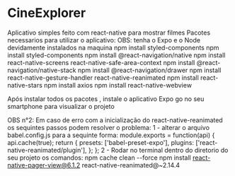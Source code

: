 # CineExplorer
Aplicativo simples feito com react-native para mostrar filmes 
Pacotes necessarios para utilizar o aplicativo:
OBS: tenha o Expo e o Node devidamente instalados na maquina 
npm install styled-components
npm install styled-components
npm install @react-navigation/native
npm install react-native-screens react-native-safe-area-context
npm install @react-navigation/native-stack
npm install @react-navigation/drawer
npm install react-native-gesture-handler react-native-reanimated
npm install react-native-stars
npm install axios
npm install react-native-webview

Após instalar todos os pacotes , instale o aplicativo Expo go no seu smartphone para visualizar o projeto

OBS n°2: Em caso de erro com a inicialização do react-native-reanimated os sequintes passos podem resolver o problema:
1 - alterar o arquivo babel.config.js para a sequinte forma:
module.exports = function(api) {
  api.cache(true);
  return {
    presets: ['babel-preset-expo'],
    plugins: ['react-native-reanimated/plugin'],
  };
};
2 - Rodar no terminal dentro do diretorio do seu projeto os comandos:
npm cache clean --force 
npm install react-native-pager-view@6.1.2 react-native-reanimated@~2.14.4
